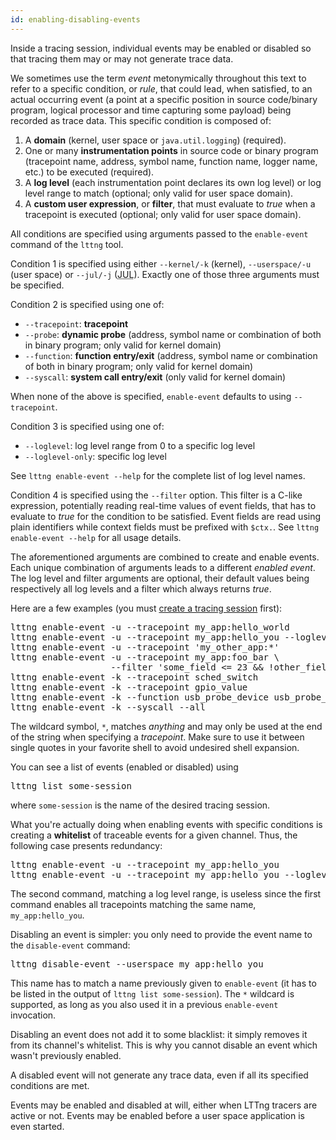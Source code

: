 ```yaml
---
id: enabling-disabling-events
---
```


Inside a tracing session, individual events may be enabled or disabled
so that tracing them may or may not generate trace data.

We sometimes use the term _event_ metonymically throughout this text to
refer to a specific condition, or _rule_, that could lead, when
satisfied, to an actual occurring event (a point at a specific position
in source code/binary program, logical processor and time capturing
some payload) being recorded as trace data. This specific condition is
composed of:

  1. A **domain** (kernel, user space or `java.util.logging`) (required).
  2. One or many **instrumentation points** in source code or binary
     program (tracepoint name, address, symbol name, function name,
     logger name, etc.) to be executed (required).
  3. A **log level** (each instrumentation point declares its own log
     level) or log level range to match (optional; only valid for user
     space domain).
  4. A **custom user expression**, or **filter**, that must evaluate to
     _true_ when a tracepoint is executed (optional; only valid for user
     space domain).

All conditions are specified using arguments passed to the
`enable-event` command of the `lttng` tool.

Condition 1 is specified using either `--kernel/-k` (kernel),
`--userspace/-u` (user space) or `--jul/-j`
(<abbr title="java.util.logging">JUL</abbr>). Exactly one of those
three arguments must be specified.

Condition 2 is specified using one of:

  * `--tracepoint`: **tracepoint**
  * `--probe`: **dynamic probe** (address, symbol name  or combination
    of both in binary program; only valid for kernel domain)
  * `--function`: **function entry/exit** (address, symbol name or
    combination of both in binary program; only valid for kernel domain)
  * `--syscall`: **system call entry/exit** (only valid for kernel
    domain)

When none of the above is specified, `enable-event` defaults to
using `--tracepoint`.

Condition 3 is specified using one of:

  * `--loglevel`: log level range from 0 to a specific log level
  * `--loglevel-only`: specific log level

See `lttng enable-event --help` for the complete list of log level
names.

Condition 4 is specified using the `--filter` option. This filter is
a C-like expression, potentially reading real-time values of event
fields, that has to evaluate to _true_ for the condition to be satisfied.
Event fields are read using plain identifiers while context fields
must be prefixed with `$ctx.`. See `lttng enable-event --help` for
all usage details.

The aforementioned arguments are combined to create and enable events.
Each unique combination of arguments leads to a different
_enabled event_. The log level and filter arguments are optional, their
default values being respectively all log levels and a filter which
always returns _true_.

Here are a few examples (you must
[create a tracing session](#doc-creating-destroying-tracing-sessions)
first):

<pre class="term">
lttng enable-event -u --tracepoint my_app:hello_world
lttng enable-event -u --tracepoint my_app:hello_you --loglevel TRACE_WARNING
lttng enable-event -u --tracepoint 'my_other_app:*'
lttng enable-event -u --tracepoint my_app:foo_bar \
                   --filter 'some_field <= 23 && !other_field'
lttng enable-event -k --tracepoint sched_switch
lttng enable-event -k --tracepoint gpio_value
lttng enable-event -k --function usb_probe_device usb_probe_device
lttng enable-event -k --syscall --all
</pre>

The wildcard symbol, `*`, matches _anything_ and may only be used at
the end of the string when specifying a _tracepoint_. Make sure to
use it between single quotes in your favorite shell to avoid
undesired shell expansion.

You can see a list of events (enabled or disabled) using

<pre class="term">
lttng list some-session
</pre>

where `some-session` is the name of the desired tracing session.

What you're actually doing when enabling events with specific conditions
is creating a **whitelist** of traceable events for a given channel.
Thus, the following case presents redundancy:

<pre class="term">
lttng enable-event -u --tracepoint my_app:hello_you
lttng enable-event -u --tracepoint my_app:hello_you --loglevel TRACE_DEBUG
</pre>

The second command, matching a log level range, is useless since the first
command enables all tracepoints matching the same name,
`my_app:hello_you`.

Disabling an event is simpler: you only need to provide the event
name to the `disable-event` command:

<pre class="term">
lttng disable-event --userspace my_app:hello_you
</pre>

This name has to match a name previously given to `enable-event` (it
has to be listed in the output of `lttng list some-session`).
The `*` wildcard is supported, as long as you also used it in a
previous `enable-event` invocation.

Disabling an event does not add it to some blacklist: it simply removes
it from its channel's whitelist. This is why you cannot disable an event
which wasn't previously enabled.

A disabled event will not generate any trace data, even if all its
specified conditions are met.

Events may be enabled and disabled at will, either when LTTng tracers
are active or not. Events may be enabled before a user space application
is even started.
